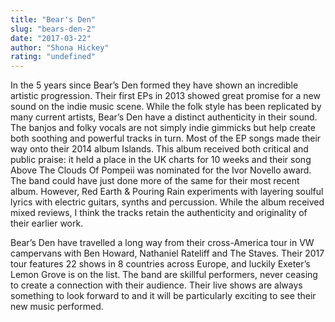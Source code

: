 ```yaml
---
title: "Bear's Den"
slug: "bears-den-2"
date: "2017-03-22"
author: "Shona Hickey"
rating: "undefined"
---
```


In the 5 years since Bear’s Den formed they have shown an incredible artistic progression. Their first EPs in 2013 showed great promise for a new sound on the indie music scene. While the folk style has been replicated by many current artists, Bear’s Den have a distinct authenticity in their sound. The banjos and folky vocals are not simply indie gimmicks but help create both soothing and powerful tracks in turn. Most of the EP songs made their way onto their 2014 album Islands. This album received both critical and public praise: it held a place in the UK charts for 10 weeks and their song Above The Clouds Of Pompeii was nominated for the Ivor Novello award. The band could have just done more of the same for their most recent album. However, Red Earth & Pouring Rain experiments with layering soulful lyrics with electric guitars, synths and percussion. While the album received mixed reviews, I think the tracks retain the authenticity and originality of their earlier work.

Bear’s Den have travelled a long way from their cross-America tour in VW campervans with Ben Howard, Nathaniel Rateliff and The Staves. Their 2017 tour features 22 shows in 8 countries across Europe, and luckily Exeter’s Lemon Grove is on the list. The band are skillful performers, never ceasing to create a connection with their audience. Their live shows are always something to look forward to and it will be particularly exciting to see their new music performed.
